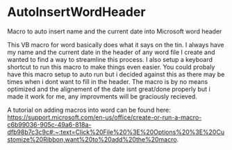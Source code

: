 # AutoInsertWordHeader
Macro to auto insert name and the current date into Microsoft word header

This VB macro for word basically does what it says on the tin. I always have my name and the current date in the header of any word file I create and wanted to find a way to streamline this process. I also setup a keyboard shortcut to run this macro to make things even easier. You could probaly have this macro setup to auto run but i decided against this as there may be times when i dont want to fill in the header. The macro is by no means optimized and the alignement of the date isnt great/done properly but i made it work for me, any improvments will be graciously recieved.

A tutorial on adding macros into word can be found here: https://support.microsoft.com/en-us/office/create-or-run-a-macro-c6b99036-905c-49a6-818a-dfb98b7c3c9c#:~:text=Click%20File%20%3E%20Options%20%3E%20Customize%20Ribbon,want%20to%20add%20the%20macro.
